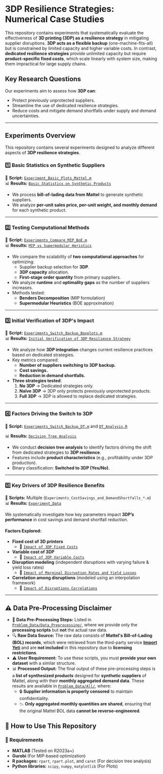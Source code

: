 # **3DP Resilience Strategies: Numerical Case Studies**

This repository contains experiments that systematically evaluate the effectiveness of **3D printing (3DP) as a resilience strategy** in mitigating supplier disruptions. **3DP acts as a flexible backup** (one-machine-fits-all) but is constrained by limited capacity and higher variable costs. In contrast, **dedicated resilience strategies** provide unlimited capacity but require **product-specific fixed costs**, which scale linearly with system size, making them impractical for large supply chains.

## **Key Research Questions**
Our experiments aim to assess how **3DP can**:
- Protect previously unprotected suppliers.
- Streamline the use of dedicated resilience strategies.
- Reduce costs and mitigate demand shortfalls under supply and demand uncertainties.

---

## **Experiments Overview**
This repository contains several experiments designed to analyze different aspects of **3DP resilience strategies**.

### **1️⃣ Basic Statistics on Synthetic Suppliers**
📌 **Script:** [`Experiment_Basic_Plots_Mattel.m`](Experiment_Basic_Plots_Mattel.m)  
📊 **Results:** [`Basic Statistics on Synthetic Products`](Experiment_Data/Basic_Pictures_Synthetic_Products/)  

- We process **bill-of-lading data from Mattel** to generate synthetic suppliers.
- We analyze **per-unit sales price, per-unit weight, and monthly demand** for each synthetic product.

---

### **2️⃣ Testing Computational Methods**
📌 **Script:** [`Experiments_Compare_MIP_BoE.m`](Experiments_Compare_MIP_BoE.m)  
📊 **Results:** [`MIP vs Supermodular Heristics`](Experiment_Data/Compare_MIP_Time_GRB_Benders_BoE/)  

- We compare the scalability of **two computational approaches** for optimizing:
  - Supplier backup selection for **3DP**.
  - **3DP capacity** allocation.
  - **First-stage order quantity** from primary suppliers.
- We analyze **runtime** and **optimality gaps** as the number of suppliers increases.
- Methods tested:
  - **Benders Decomposition** (MIP formulation)
  - **Supermodular Heuristics** (BOE approximation)

---

### **3️⃣ Initial Verification of 3DP's Impact**
📌 **Script:** [`Experiments_Switch_Backup_Boxplots.m`](Experiments_Switch_Backup_Boxplots.m)  
📊 **Results:** [`Initial Verification of 3DP Resilience Strategy`](Experiment_Data/Switch_Backup_vs_n/)  

- We analyze how **3DP integration** changes current resilience practices based on dedicated strategies.
- Key metrics compared:
  - **Number of suppliers switching to 3DP backup.**
  - **Cost savings.**
  - **Reduction in demand shortfalls.**
- **Three strategies tested**:
  1. **No 3DP** → Dedicated strategies only.
  2. **Naïve 3DP** → 3DP only protects previously unprotected products.
  3. **Full 3DP** → 3DP is allowed to replace dedicated strategies.

---

### **4️⃣ Factors Driving the Switch to 3DP**
📌 **Script:** [`Experiments_Switch_Backup_DT.m`](Experiments_Switch_Backup_DT.m)  and [`DT_Analysis.R`](Experiment_Data/Decision_Tree/DT_Analysis.R)

📊 **Results:** [`Decision Tree Analysis`](Experiment_Data/Decision_Tree/)  

- We conduct **decision tree analysis** to identify factors driving the shift from dedicated strategies to **3DP resilience**.
- Features include **product characteristics** (e.g., profitability under 3DP production).
- Binary classification: **Switched to 3DP (Yes/No).**

---

### **5️⃣ Key Drivers of 3DP Resilience Benefits**
📌 **Scripts:** Multiple (`Experiments_CostSavings_and_DemandShortfalls_*.m`)  
📊 **Results:** [`Experiment_Data`](Experiment_Data/)  

We systematically investigate how key parameters impact **3DP’s performance** in cost savings and demand shortfall reduction.

#### **Factors Explored:**
- **Fixed cost of 3D printers**  
  - 📂 [`Impact of 3DP Fixed Costs`](Experiment_Data/Relative_Cost_Savings_Shortfalls_Varying_3DPFixedCost/)  
- **Variable cost of 3DP**  
  - 📂 [`Impact of 3DP Variable Costs`](Experiment_Data/Relative_Cost_Savings_Shortfalls_Varying_c3DP/)  
- **Disruption modeling** (independent disruptions with varying failure & yield loss rates)  
  - 📂 [`Impact of Marginal Disruption Rates and Yield Losses`](Experiment_Data/Relative_Cost_Savings_Shortfalls_Varying_p_yieldloss/)  
- **Correlation among disruptions** (modeled using an interpolation framework)  
  - 📂 [`Impact of Disruptions Correlations`](Experiment_Data/Relative_Cost_Savings_Shortfalls_Corr_Interpolate/)  

---


## ⚠️ Data Pre-Processing Disclaimer
- 📂 **Data Pre-Processing Steps:** Listed in [`Problem_Data/Data_Preprocessing/`](Problem_Data/Data_Preprocessing/), where we provide only the **processing scripts** but **not** the actual raw data.  
- 🔍 **Raw Data Source:** The raw data consists of **Mattel's Bill-of-Lading (BOL) records**, which were retrieved from the third-party service **[Import Yeti](https://www.importyeti.com)** and are **not included** in this repository due to **licensing restrictions**.  
- ⚠️ **User Requirement:** To use these scripts, you must **provide your own dataset** with a similar structure.  
- 📊 **Processed Output:** The final output of these pre-processing steps is a **list of synthesized products** designed for **synthetic suppliers** of Mattel, along with their **monthly aggregated demand data**. These results are available in [`Problem_Data/All/`](Problem_Data/All/), where:  
  - 🔒 **Supplier information is properly censored** to maintain confidentiality.  
  - 📉 **Only aggregated monthly quantities are shared**, ensuring that the original Mattel BOL data **cannot be reverse-engineered**.  


## **📌 How to Use This Repository**
### **🔧 Requirements**
- **MATLAB** (Tested on R2023a+)
- **Gurobi** (For MIP-based optimization)
- **R packages:** `rpart`, `rpart.plot`, and `caret` (For decision tree analysis)
- **Python libraries:** `scipy`, `numpy`, `matplotlib` (For Plots)
